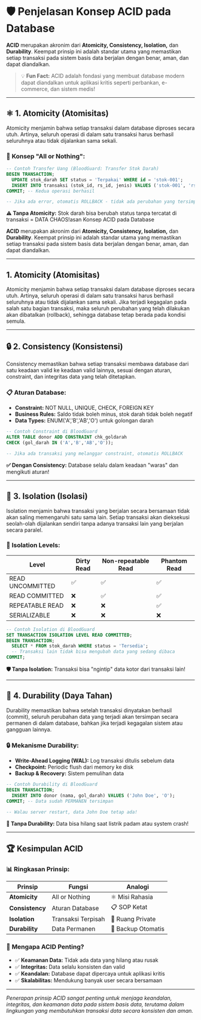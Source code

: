 # 🛡️ Penjelasan Konsep ACID pada Database

**ACID** merupakan akronim dari **Atomicity, Consistency, Isolation,** dan **Durability**. Keempat prinsip ini adalah standar utama yang memastikan setiap transaksi pada sistem basis data berjalan dengan benar, aman, dan dapat diandalkan.

> 💡 **Fun Fact:** ACID adalah fondasi yang membuat database modern dapat diandalkan untuk aplikasi kritis seperti perbankan, e-commerce, dan sistem medis!

---

## ⚛️ 1. Atomicity (Atomisitas)

Atomicity menjamin bahwa setiap transaksi dalam database diproses secara utuh. Artinya, seluruh operasi di dalam satu transaksi harus berhasil seluruhnya atau tidak dijalankan sama sekali.

### 🔄 **Konsep "All or Nothing":**
```sql
-- Contoh Transfer Uang (BloodGuard: Transfer Stok Darah)
BEGIN TRANSACTION;
  UPDATE stok_darah SET status = 'Terpakai' WHERE id = 'stok-001';
  INSERT INTO transaksi (stok_id, rs_id, jenis) VALUES ('stok-001', 'rs-001', 'Keluar');
COMMIT; -- Kedua operasi berhasil

-- Jika ada error, otomatis ROLLBACK - tidak ada perubahan yang tersimpan
```

**⚠️ Tanpa Atomicity:** Stok darah bisa berubah status tanpa tercatat di transaksi = DATA CHAOS!asan Konsep ACID pada Database

**ACID** merupakan akronim dari **Atomicity, Consistency, Isolation,** dan **Durability**. Keempat prinsip ini adalah standar utama yang memastikan setiap transaksi pada sistem basis data berjalan dengan benar, aman, dan dapat diandalkan.

---

## 1. Atomicity (Atomisitas)
Atomicity menjamin bahwa setiap transaksi dalam database diproses secara utuh. Artinya, seluruh operasi di dalam satu transaksi harus berhasil seluruhnya atau tidak dijalankan sama sekali. Jika terjadi kegagalan pada salah satu bagian transaksi, maka seluruh perubahan yang telah dilakukan akan dibatalkan (rollback), sehingga database tetap berada pada kondisi semula.

---

## 🔒 2. Consistency (Konsistensi)

Consistency memastikan bahwa setiap transaksi membawa database dari satu keadaan valid ke keadaan valid lainnya, sesuai dengan aturan, constraint, dan integritas data yang telah ditetapkan.

### 📋 **Aturan Database:**
- **Constraint:** NOT NULL, UNIQUE, CHECK, FOREIGN KEY
- **Business Rules:** Saldo tidak boleh minus, stok darah tidak boleh negatif
- **Data Types:** ENUM('A','B','AB','O') untuk golongan darah

```sql
-- Contoh Constraint di BloodGuard
ALTER TABLE donor ADD CONSTRAINT chk_goldarah 
CHECK (gol_darah IN ('A','B','AB','O'));

-- Jika ada transaksi yang melanggar constraint, otomatis ROLLBACK
```

**✅ Dengan Consistency:** Database selalu dalam keadaan "waras" dan mengikuti aturan!

---

## 🔐 3. Isolation (Isolasi)

Isolation menjamin bahwa transaksi yang berjalan secara bersamaan tidak akan saling memengaruhi satu sama lain. Setiap transaksi akan dieksekusi seolah-olah dijalankan sendiri tanpa adanya transaksi lain yang berjalan secara paralel.

### 🚦 **Isolation Levels:**
| Level | Dirty Read | Non-repeatable Read | Phantom Read |
|-------|------------|-------------------|--------------|
| READ UNCOMMITTED | ✅ | ✅ | ✅ |
| READ COMMITTED | ❌ | ✅ | ✅ |
| REPEATABLE READ | ❌ | ❌ | ✅ |
| SERIALIZABLE | ❌ | ❌ | ❌ |

```sql
-- Contoh Isolation di BloodGuard
SET TRANSACTION ISOLATION LEVEL READ COMMITTED;
BEGIN TRANSACTION;
  SELECT * FROM stok_darah WHERE status = 'Tersedia';
  -- Transaksi lain tidak bisa mengubah data yang sedang dibaca
COMMIT;
```

**🛡️ Tanpa Isolation:** Transaksi bisa "ngintip" data kotor dari transaksi lain!

---

## 💾 4. Durability (Daya Tahan)

Durability memastikan bahwa setelah transaksi dinyatakan berhasil (commit), seluruh perubahan data yang terjadi akan tersimpan secara permanen di dalam database, bahkan jika terjadi kegagalan sistem atau gangguan lainnya.

### 🔒 **Mekanisme Durability:**
- **Write-Ahead Logging (WAL):** Log transaksi ditulis sebelum data
- **Checkpoint:** Periodic flush dari memory ke disk
- **Backup & Recovery:** Sistem pemulihan data

```sql
-- Contoh Durability di BloodGuard
BEGIN TRANSACTION;
  INSERT INTO donor (nama, gol_darah) VALUES ('John Doe', 'O');
COMMIT; -- Data sudah PERMANEN tersimpan

-- Walau server restart, data John Doe tetap ada!
```

**🚨 Tanpa Durability:** Data bisa hilang saat listrik padam atau system crash!

---

## 🏆 **Kesimpulan ACID**

### 📊 **Ringkasan Prinsip:**
| Prinsip | Fungsi | Analogi |
|---------|--------|---------|
| **Atomicity** | All or Nothing | ⚛️ Misi Rahasia |
| **Consistency** | Aturan Database | 📋 SOP Ketat |
| **Isolation** | Transaksi Terpisah | 🔐 Ruang Private |
| **Durability** | Data Permanen | 💾 Backup Otomatis |

### 🎯 **Mengapa ACID Penting?**
- ✅ **Keamanan Data:** Tidak ada data yang hilang atau rusak
- ✅ **Integritas:** Data selalu konsisten dan valid
- ✅ **Keandalan:** Database dapat dipercaya untuk aplikasi kritis
- ✅ **Skalabilitas:** Mendukung banyak user secara bersamaan

---

*Penerapan prinsip ACID sangat penting untuk menjaga keandalan, integritas, dan keamanan data pada sistem basis data, terutama dalam lingkungan yang membutuhkan transaksi data secara konsisten dan aman.*
